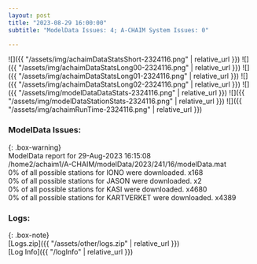 ```yaml
---
layout: post
title: "2023-08-29 16:00:00"
subtitle: "ModelData Issues: 4; A-CHAIM System Issues: 0"

---
```


![]({{ "/assets/img/achaimDataStatsShort-2324116.png" | relative_url }})
![]({{ "/assets/img/achaimDataStatsLong00-2324116.png" | relative_url }})
![]({{ "/assets/img/achaimDataStatsLong01-2324116.png" | relative_url }})
![]({{ "/assets/img/achaimDataStatsLong02-2324116.png" | relative_url }})
![]({{ "/assets/img/modelDataDataStats-2324116.png" | relative_url }})
![]({{ "/assets/img/modelDataStationStats-2324116.png" | relative_url }})
![]({{ "/assets/img/achaimRunTime-2324116.png" | relative_url }})


### ModelData Issues:  
  
{: .box-warning}  
 ModelData report for 29-Aug-2023 16:15:08   
 /home2/achaim1/A-CHAIM/modelData/2023/241/16/modelData.mat   
 0% of all possible stations for IONO were downloaded. x168   
 0% of all possible stations for JASON were downloaded. x2   
 0% of all possible stations for KASI were downloaded. x4680   
 0% of all possible stations for KARTVERKET were downloaded. x4389   
  


### Logs:  
  
{: .box-note}  
[Logs.zip]({{ "/assets/other/logs.zip" | relative_url }})  
[Log Info]({{ "/logInfo" | relative_url }})  
